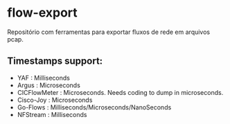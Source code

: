 # flow-export

Repositório com ferramentas para exportar fluxos de rede em arquivos pcap.

## Timestamps support:
- YAF : Milliseconds
- Argus : Microseconds
- CICFlowMeter : Microseconds. Needs coding to dump in microseconds.
- Cisco-Joy : Microseconds
- Go-Flows : Milliseconds/Microseconds/NanoSeconds
- NFStream : Milliseconds
